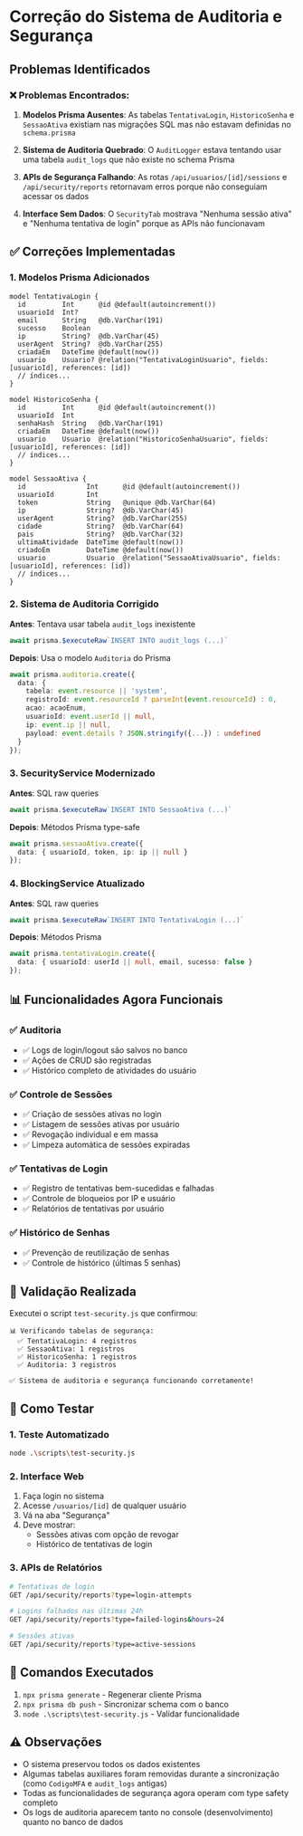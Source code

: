 # Correção do Sistema de Auditoria e Segurança

## Problemas Identificados

### ❌ Problemas Encontrados:

1. **Modelos Prisma Ausentes**: As tabelas `TentativaLogin`, `HistoricoSenha` e `SessaoAtiva` existiam nas migrações SQL mas não estavam definidas no `schema.prisma`

2. **Sistema de Auditoria Quebrado**: O `AuditLogger` estava tentando usar uma tabela `audit_logs` que não existe no schema Prisma

3. **APIs de Segurança Falhando**: As rotas `/api/usuarios/[id]/sessions` e `/api/security/reports` retornavam erros porque não conseguiam acessar os dados

4. **Interface Sem Dados**: O `SecurityTab` mostrava "Nenhuma sessão ativa" e "Nenhuma tentativa de login" porque as APIs não funcionavam

## ✅ Correções Implementadas

### 1. Modelos Prisma Adicionados

```prisma
model TentativaLogin {
  id         Int      @id @default(autoincrement())
  usuarioId  Int?
  email      String   @db.VarChar(191)
  sucesso    Boolean
  ip         String?  @db.VarChar(45)
  userAgent  String?  @db.VarChar(255)
  criadaEm   DateTime @default(now())
  usuario    Usuario? @relation("TentativaLoginUsuario", fields: [usuarioId], references: [id])
  // índices...
}

model HistoricoSenha {
  id         Int      @id @default(autoincrement())
  usuarioId  Int
  senhaHash  String   @db.VarChar(191)
  criadaEm   DateTime @default(now())
  usuario    Usuario  @relation("HistoricoSenhaUsuario", fields: [usuarioId], references: [id])
  // índices...
}

model SessaoAtiva {
  id               Int      @id @default(autoincrement())
  usuarioId        Int
  token            String   @unique @db.VarChar(64)
  ip               String?  @db.VarChar(45)
  userAgent        String?  @db.VarChar(255)
  cidade           String?  @db.VarChar(64)
  pais             String?  @db.VarChar(32)
  ultimaAtividade  DateTime @default(now())
  criadoEm         DateTime @default(now())
  usuario          Usuario  @relation("SessaoAtivaUsuario", fields: [usuarioId], references: [id])
  // índices...
}
```

### 2. Sistema de Auditoria Corrigido

**Antes**: Tentava usar tabela `audit_logs` inexistente
```typescript
await prisma.$executeRaw`INSERT INTO audit_logs (...)`
```

**Depois**: Usa o modelo `Auditoria` do Prisma
```typescript
await prisma.auditoria.create({
  data: {
    tabela: event.resource || 'system',
    registroId: event.resourceId ? parseInt(event.resourceId) : 0,
    acao: acaoEnum,
    usuarioId: event.userId || null,
    ip: event.ip || null,
    payload: event.details ? JSON.stringify({...}) : undefined
  }
});
```

### 3. SecurityService Modernizado

**Antes**: SQL raw queries
```typescript
await prisma.$executeRaw`INSERT INTO SessaoAtiva (...)`
```

**Depois**: Métodos Prisma type-safe
```typescript
await prisma.sessaoAtiva.create({
  data: { usuarioId, token, ip: ip || null }
});
```

### 4. BlockingService Atualizado

**Antes**: SQL raw queries
```typescript
await prisma.$executeRaw`INSERT INTO TentativaLogin (...)`
```

**Depois**: Métodos Prisma
```typescript
await prisma.tentativaLogin.create({
  data: { usuarioId: userId || null, email, sucesso: false }
});
```

## 📊 Funcionalidades Agora Funcionais

### ✅ Auditoria
- ✅ Logs de login/logout são salvos no banco
- ✅ Ações de CRUD são registradas
- ✅ Histórico completo de atividades do usuário

### ✅ Controle de Sessões
- ✅ Criação de sessões ativas no login
- ✅ Listagem de sessões ativas por usuário
- ✅ Revogação individual e em massa
- ✅ Limpeza automática de sessões expiradas

### ✅ Tentativas de Login
- ✅ Registro de tentativas bem-sucedidas e falhadas
- ✅ Controle de bloqueios por IP e usuário
- ✅ Relatórios de tentativas por usuário

### ✅ Histórico de Senhas
- ✅ Prevenção de reutilização de senhas
- ✅ Controle de histórico (últimas 5 senhas)

## 🧪 Validação Realizada

Executei o script `test-security.js` que confirmou:

```
📊 Verificando tabelas de segurança:
  ✅ TentativaLogin: 4 registros
  ✅ SessaoAtiva: 1 registros  
  ✅ HistoricoSenha: 1 registros
  ✅ Auditoria: 3 registros

✅ Sistema de auditoria e segurança funcionando corretamente!
```

## 🚀 Como Testar

### 1. Teste Automatizado
```bash
node .\scripts\test-security.js
```

### 2. Interface Web
1. Faça login no sistema
2. Acesse `/usuarios/[id]` de qualquer usuário
3. Vá na aba "Segurança"
4. Deve mostrar:
   - Sessões ativas com opção de revogar
   - Histórico de tentativas de login

### 3. APIs de Relatórios
```bash
# Tentativas de login
GET /api/security/reports?type=login-attempts

# Logins falhados nas últimas 24h
GET /api/security/reports?type=failed-logins&hours=24

# Sessões ativas
GET /api/security/reports?type=active-sessions
```

## 📝 Comandos Executados

1. `npx prisma generate` - Regenerar cliente Prisma
2. `npx prisma db push` - Sincronizar schema com o banco
3. `node .\scripts\test-security.js` - Validar funcionalidade

## ⚠️ Observações

- O sistema preservou todos os dados existentes
- Algumas tabelas auxiliares foram removidas durante a sincronização (como `CodigoMFA` e `audit_logs` antigas)
- Todas as funcionalidades de segurança agora operam com type safety completo
- Os logs de auditoria aparecem tanto no console (desenvolvimento) quanto no banco de dados
